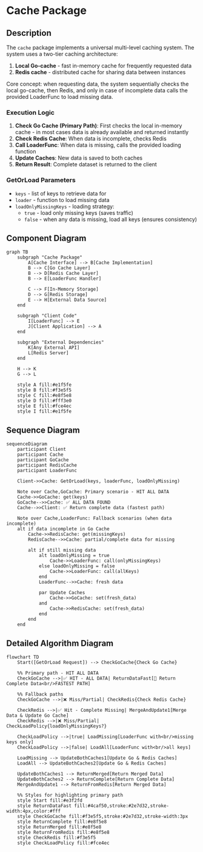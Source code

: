 # Cache Package

## Description

The `cache` package implements a universal multi-level caching system. The system uses a two-tier caching architecture:

1. **Local Go-cache** - fast in-memory cache for frequently requested data
2. **Redis cache** - distributed cache for sharing data between instances

Core concept: when requesting data, the system sequentially checks the local go-cache, then Redis, and only in case of incomplete data calls the provided LoaderFunc to load missing data.

### Execution Logic

1. **Check Go Cache (Primary Path)**: First checks the local in-memory cache - in most cases data is already available and returned instantly
2. **Check Redis Cache**: When data is incomplete, checks Redis
3. **Call LoaderFunc**: When data is missing, calls the provided loading function
4. **Update Caches**: New data is saved to both caches
5. **Return Result**: Complete dataset is returned to the client

### GetOrLoad Parameters

- `keys` - list of keys to retrieve data for
- `loader` - function to load missing data
- `loadOnlyMissingKeys` - loading strategy:
  - `true` - load only missing keys (saves traffic)
  - `false` - when any data is missing, load all keys (ensures consistency)


## Component Diagram

```mermaid
graph TB
    subgraph "Cache Package"
        A[Cache Interface] --> B[Cache Implementation]
        B --> C[Go Cache Layer]
        B --> D[Redis Cache Layer]
        B --> E[LoaderFunc Handler]
        
        C --> F[In-Memory Storage]
        D --> G[Redis Storage]
        E --> H[External Data Source]
    end
    
    subgraph "Client Code"
        I[LoaderFunc] --> E
        J[Client Application] --> A
    end
    
    subgraph "External Dependencies"
        K[Any External API]
        L[Redis Server]
    end
    
    H --> K
    G --> L
    
    style A fill:#e1f5fe
    style B fill:#f3e5f5
    style C fill:#e8f5e8
    style D fill:#fff3e0
    style E fill:#fce4ec
    style I fill:#e1f5fe
```

## Sequence Diagram

```mermaid
sequenceDiagram
    participant Client
    participant Cache
    participant GoCache
    participant RedisCache
    participant LoaderFunc
    
    Client->>Cache: GetOrLoad(keys, loaderFunc, loadOnlyMissing)
    
    Note over Cache,GoCache: Primary scenario - HIT ALL DATA
    Cache->>GoCache: get(keys)
    GoCache-->>Cache: ✅ ALL DATA FOUND
    Cache-->>Client: ✅ Return complete data (fastest path)
    
    Note over Cache,LoaderFunc: Fallback scenarios (when data incomplete)
    alt if data incomplete in Go Cache
        Cache->>RedisCache: get(missingKeys)
        RedisCache-->>Cache: partial/complete data for missing
        
        alt if still missing data
            alt loadOnlyMissing = true
                Cache->>LoaderFunc: call(onlyMissingKeys)
            else loadOnlyMissing = false
                Cache->>LoaderFunc: call(allKeys)
            end
            LoaderFunc-->>Cache: fresh data
            
            par Update Caches
                Cache->>GoCache: set(fresh_data)
            and
                Cache->>RedisCache: set(fresh_data)
            end
        end
    end
```

## Detailed Algorithm Diagram

```mermaid
flowchart TD
    Start([GetOrLoad Request]) --> CheckGoCache{Check Go Cache}
    
    %% Primary path - HIT ALL DATA
    CheckGoCache -->|✅ HIT - ALL DATA| ReturnDataFast[🚀 Return Complete Data<br/>FASTEST PATH]
    
    %% Fallback paths
    CheckGoCache -->|❌ Miss/Partial| CheckRedis{Check Redis Cache}
    
    CheckRedis -->|✅ Hit - Complete Missing| MergeAndUpdate1[Merge Data & Update Go Cache]
    CheckRedis -->|❌ Miss/Partial| CheckLoadPolicy{loadOnlyMissingKeys?}
    
    CheckLoadPolicy -->|true| LoadMissing[LoaderFunc with<br/>missing keys only]
    CheckLoadPolicy -->|false| LoadAll[LoaderFunc with<br/>all keys]
    
    LoadMissing --> UpdateBothCaches1[Update Go & Redis Caches]
    LoadAll --> UpdateBothCaches2[Update Go & Redis Caches]
    
    UpdateBothCaches1 --> ReturnMerged[Return Merged Data]
    UpdateBothCaches2 --> ReturnComplete[Return Complete Data]
    MergeAndUpdate1 --> ReturnFromRedis[Return Merged Data]
    
    %% Styles for highlighting primary path
    style Start fill:#e3f2fd
    style ReturnDataFast fill:#4caf50,stroke:#2e7d32,stroke-width:4px,color:#fff
    style CheckGoCache fill:#f3e5f5,stroke:#2e7d32,stroke-width:3px
    style ReturnComplete fill:#e8f5e8
    style ReturnMerged fill:#e8f5e8
    style ReturnFromRedis fill:#e8f5e8
    style CheckRedis fill:#f3e5f5
    style CheckLoadPolicy fill:#fce4ec
```

